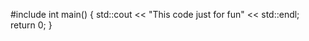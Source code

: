 #include <iostream>
  int main() {
  std::cout << "This code just for fun" << std::endl;
  return 0;
 }
